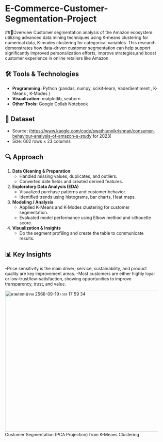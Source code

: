# E-Commerce-Customer-Segmentation-Project
##📌Overview
Customer segmentation analysis of the Amazon ecosystem utilizing advanced data mining techniques using K-means clustering for numerical data, K-modes clustering for categorical variables.
This research demonstrates how data-driven customer segmentation can help support significantly improved personalization efforts, improve strategies,and boost customer experience in online
retailers like Amazon.
## 🛠️ Tools & Technologies
- **Programming:** Python (pandas, numpy, scikit-learn, VaderSentiment , K-Means , K-Modes )  
- **Visualization:** matplotlib, seaborn  
- **Other Tools:** Google Collab Notebook
## 📂 Dataset
- Source: (https://www.kaggle.com/code/swathiunnikrishnan/consumer-behaviour-analysis-of-amazon-a-study for 2023)
- Size: 602 rows × 23 columns  
## 🔍 Approach
1. **Data Cleaning & Preparation**
   - Handled missing values, duplicates, and outliers.  
   - Converted date fields and created derived features.  
2. **Exploratory Data Analysis (EDA)**
   - Visualized purchase patterns and customer behavior.  
   - Identified trends using histograms, bar charts, Heat maps.
3. **Modeling / Analysis**
   - Applied K-Means and K-Modes clustering for customer segmentation.  
   - Evaluated model performance using Elbow method and silhouette score.
4. **Visualization & Insights**
   - Do the segment profiling and create the table to communicate results.  

## 📊 Key Insights
-Price sensitivity is the main driver; service, sustainability, and product quality are key improvement areas.
-Most customers are either highly loyal or low-trust/low-satisfaction, showing opportunities to improve transparency, trust, and value.

<img width="594" height="464" alt="ภาพถ่ายหน้าจอ 2568-09-19 เวลา 17 59 34" src="https://github.com/user-attachments/assets/7304f8e6-902b-4a40-9e8f-102ada13a822" />
Customer Segmentation (PCA Projection) from K-Means Clustering

